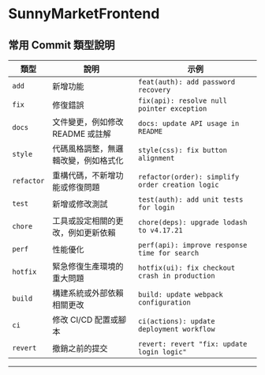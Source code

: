 # SunnyMarketFrontend

## 常用 Commit 類型說明

| 類型        | 說明                                      | 示例                                         |
|-------------|-------------------------------------------|----------------------------------------------|
| `add`      | 新增功能                                  | `feat(auth): add password recovery`          |
| `fix`       | 修復錯誤                                  | `fix(api): resolve null pointer exception`   |
| `docs`      | 文件變更，例如修改 README 或註解          | `docs: update API usage in README`           |
| `style`     | 代碼風格調整，無邏輯改變，例如格式化       | `style(css): fix button alignment`           |
| `refactor`  | 重構代碼，不新增功能或修復問題            | `refactor(order): simplify order creation logic` |
| `test`      | 新增或修改測試                            | `test(auth): add unit tests for login`       |
| `chore`     | 工具或設定相關的更改，例如更新依賴        | `chore(deps): upgrade lodash to v4.17.21`    |
| `perf`      | 性能優化                                  | `perf(api): improve response time for search` |
| `hotfix`    | 緊急修復生產環境的重大問題                | `hotfix(ui): fix checkout crash in production` |
| `build`     | 構建系統或外部依賴相關更改                | `build: update webpack configuration`        |
| `ci`        | 修改 CI/CD 配置或腳本                    | `ci(actions): update deployment workflow`    |
| `revert`    | 撤銷之前的提交                            | `revert: revert "fix: update login logic"`   |

---

